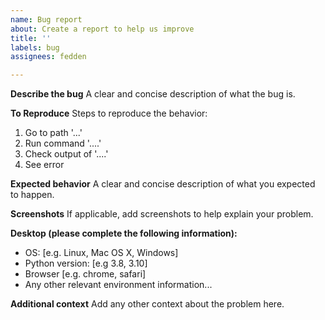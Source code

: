 ```yaml
---
name: Bug report
about: Create a report to help us improve
title: ''
labels: bug
assignees: fedden

---
```


**Describe the bug**
A clear and concise description of what the bug is.

**To Reproduce**
Steps to reproduce the behavior:
1. Go to path '...'
2. Run command '....'
3. Check output of '....'
4. See error

**Expected behavior**
A clear and concise description of what you expected to happen.

**Screenshots**
If applicable, add screenshots to help explain your problem.

**Desktop (please complete the following information):**
 - OS: [e.g. Linux, Mac OS X, Windows]
 - Python version: [e.g 3.8, 3.10]
 - Browser [e.g. chrome, safari]
 - Any other relevant environment information...

**Additional context**
Add any other context about the problem here.
